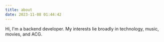 ```yaml
---
title: about
date: 2023-11-08 01:44:42
---
```

Hi, I'm a backend developer. My interests lie broadly in technology, music, movies, and ACG.
